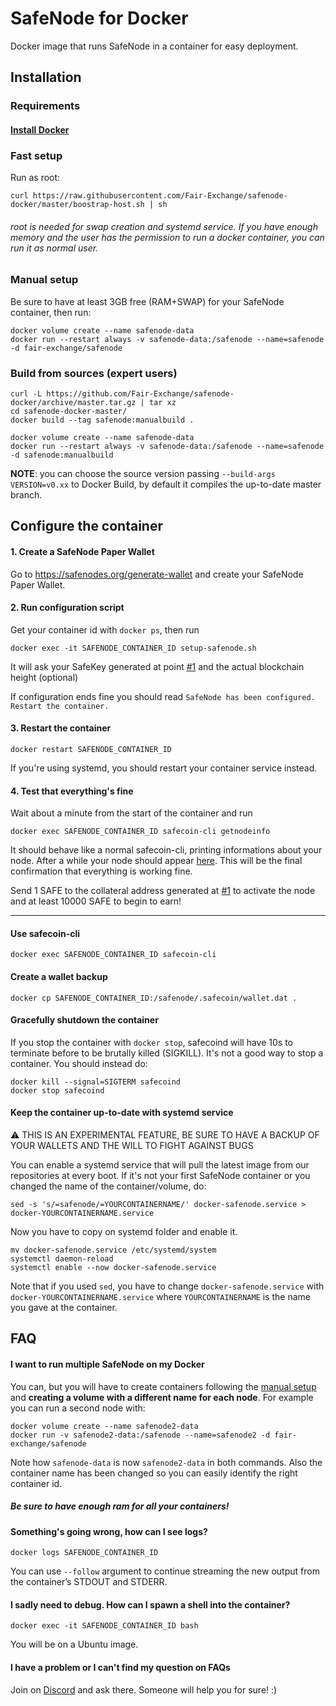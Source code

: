 # SafeNode for Docker
Docker image that runs SafeNode in a container for easy deployment.

## Installation
### Requirements
#### [Install Docker](https://docs.docker.com/get-docker/)

### Fast setup
Run as root:
```
curl https://raw.githubusercontent.com/Fair-Exchange/safenode-docker/master/boostrap-host.sh | sh
```
###### root is needed for swap creation and systemd service. If you have enough memory and the user has the permission to run a docker container, you can run it as normal user.

### Manual setup
Be sure to have at least 3GB free (RAM+SWAP) for your SafeNode container, then run:
```
docker volume create --name safenode-data
docker run --restart always -v safenode-data:/safenode --name=safenode -d fair-exchange/safenode
```

### Build from sources (expert users)
```
curl -L https://github.com/Fair-Exchange/safenode-docker/archive/master.tar.gz | tar xz
cd safenode-docker-master/
docker build --tag safenode:manualbuild .

docker volume create --name safenode-data
docker run --restart always -v safenode-data:/safenode --name=safenode -d safenode:manualbuild
```

**NOTE**: you can choose the source version passing `--build-args VERSION=v0.xx` to Docker Build, by default it compiles the up-to-date master branch.

## Configure the container

#### 1. Create a SafeNode Paper Wallet
Go to https://safenodes.org/generate-wallet and create your SafeNode Paper Wallet.

#### 2. Run configuration script
Get your container id with `docker ps`, then run
```
docker exec -it SAFENODE_CONTAINER_ID setup-safenode.sh
```

It will ask your SafeKey generated at point [#1](#1-Create-a-SafeNode-Paper-Wallet) and the actual blockchain height (optional)

If configuration ends fine you should read `SafeNode has been configured. Restart the container.`

#### 3. Restart the container
```
docker restart SAFENODE_CONTAINER_ID
```
If you're using systemd, you should restart your container service instead.

#### 4. Test that everything's fine
Wait about a minute from the start of the container and run
```
docker exec SAFENODE_CONTAINER_ID safecoin-cli getnodeinfo
```
It should behave like a normal safecoin-cli, printing informations about your node. After a while your node should appear [here](https://safenodes.org/). This will be the final confirmation that everything is working fine.

Send 1 SAFE to the collateral address generated at [#1](#1-Create-a-SafeNode-Paper-Wallet) to activate the node and at least 10000 SAFE to begin to earn!

---
#### Use safecoin-cli
```
docker exec SAFENODE_CONTAINER_ID safecoin-cli
```

#### Create a wallet backup
```
docker cp SAFENODE_CONTAINER_ID:/safenode/.safecoin/wallet.dat .
```

#### Gracefully shutdown the container
If you stop the container with `docker stop`, safecoind will have 10s to terminate before to be brutally killed (SIGKILL). It's not a good way to stop a container. You should instead do:
```
docker kill --signal=SIGTERM safecoind
docker stop safecoind
```

#### Keep the container up-to-date with systemd service
:warning: THIS IS AN EXPERIMENTAL FEATURE, BE SURE TO HAVE A BACKUP OF YOUR WALLETS AND THE WILL TO FIGHT AGAINST BUGS

You can enable a systemd service that will pull the latest image from our repositories at every boot. If it's not your first SafeNode container or you changed the name of the container/volume, do:
```
sed -s 's/=safenode/=YOURCONTAINERNAME/' docker-safenode.service > docker-YOURCONTAINERNAME.service
```
Now you have to copy on systemd folder and enable it.
```
mv docker-safenode.service /etc/systemd/system
systemctl daemon-reload
systemctl enable --now docker-safenode.service
```
Note that if you used `sed`, you have to change `docker-safenode.service` with `docker-YOURCONTAINERNAME.service` where `YOURCONTAINERNAME` is the name you gave at the container.

## FAQ
#### I want to run multiple SafeNode on my Docker
You can, but you will have to create containers following the [manual setup](#Manual-setup) and **creating a volume with a different name for each node**. For example you can run a second node with:
```
docker volume create --name safenode2-data
docker run -v safenode2-data:/safenode --name=safenode2 -d fair-exchange/safenode
```
Note how `safenode-data` is now `safenode2-data` in both commands. Also the container name has been changed so you can easily identify the right container id.

##### Be sure to have enough ram for all your containers!
#### Something's going wrong, how can I see logs?
```
docker logs SAFENODE_CONTAINER_ID
```
You can use `--follow` argument to continue streaming the new output from the container’s STDOUT and STDERR.

#### I sadly need to debug. How can I spawn a shell into the container?
```
docker exec -it SAFENODE_CONTAINER_ID bash
```
You will be on a Ubuntu image.

#### I have a problem or I can't find my question on FAQs
Join on [Discord](https://discord.gg/c6hWAkQ) and ask there. Someone will help you for sure! :)
